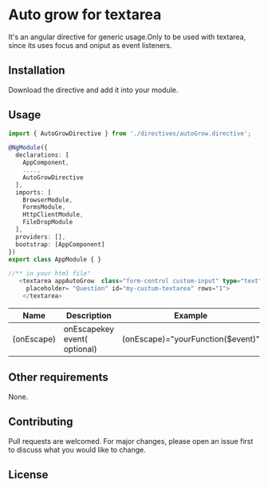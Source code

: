 
# Auto grow for textarea

It's an angular directive for generic usage.Only to be used with textarea, since its uses focus and oniput as event listeners.

## Installation

Download the directive and add it into your module.

## Usage

```TypeScript
import { AutoGrowDirective } from './directives/autoGrow.directive';

@NgModule({
  declarations: [
    AppComponent,
    ....,
    AutoGrowDirective
  ],
  imports: [
    BrowserModule,
    FormsModule,
    HttpClientModule,
    FileDropModule
  ],
  providers: [],
  bootstrap: [AppComponent]
})
export class AppModule { }

//** in your html file"
   <textarea appAutoGrow  class="form-control custom-input" type="text"
     placeholder= "Question" id="my-custum-textarea" rows="1">
    </textarea>
```


Name  | Description | Example | 
------------- | ------------- | -------------
(onEscape)  | onEscapekey event( optional) | (onEscape)="yourFunction($event)"

## Other requirements
None.

## Contributing
Pull requests are welcomed. For major changes, please open an issue first to discuss what you would like to change.

## License

